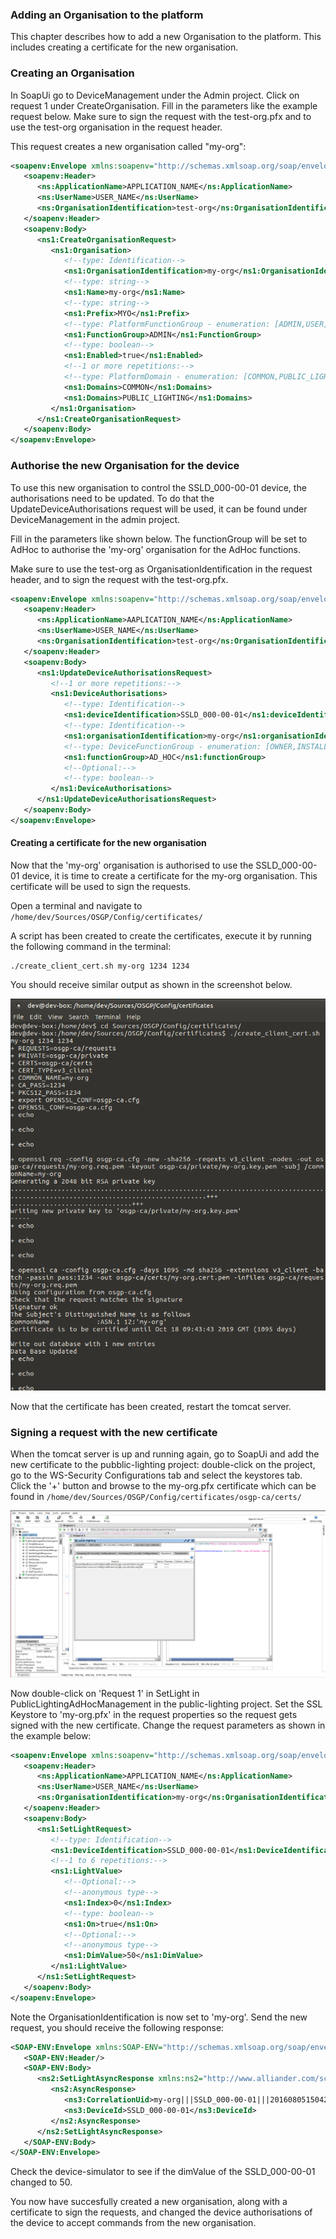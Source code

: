 ### Adding an Organisation to the platform
This chapter describes how to add a new Organisation to the platform. This includes creating a certificate for the new organisation.

### Creating an Organisation
In SoapUi go to DeviceManagement under the Admin project. Click on request 1 under CreateOrganisation. Fill in the parameters like the example request below. Make sure to sign the request with the test-org.pfx and to use the test-org organisation in the request header.

This request creates a new organisation called "my-org":
```xml
<soapenv:Envelope xmlns:soapenv="http://schemas.xmlsoap.org/soap/envelope/" xmlns:ns="http://www.alliander.com/schemas/osgp/common/2014/10" xmlns:ns1="http://www.alliander.com/schemas/osgp/admin/devicemanagement/2014/10">
   <soapenv:Header>
      <ns:ApplicationName>APPLICATION_NAME</ns:ApplicationName>
      <ns:UserName>USER_NAME</ns:UserName>
      <ns:OrganisationIdentification>test-org</ns:OrganisationIdentification>
   </soapenv:Header>
   <soapenv:Body>
      <ns1:CreateOrganisationRequest>
         <ns1:Organisation>
            <!--type: Identification-->
            <ns1:OrganisationIdentification>my-org</ns1:OrganisationIdentification>
            <!--type: string-->
            <ns1:Name>my-org</ns1:Name>
            <!--type: string-->
            <ns1:Prefix>MYO</ns1:Prefix>
            <!--type: PlatformFunctionGroup - enumeration: [ADMIN,USER]-->
            <ns1:FunctionGroup>ADMIN</ns1:FunctionGroup>
            <!--type: boolean-->
            <ns1:Enabled>true</ns1:Enabled>
            <!--1 or more repetitions:-->
            <!--type: PlatformDomain - enumeration: [COMMON,PUBLIC_LIGHTING,TARIFF_SWITCHING]-->
            <ns1:Domains>COMMON</ns1:Domains>
            <ns1:Domains>PUBLIC_LIGHTING</ns1:Domains>
         </ns1:Organisation>
      </ns1:CreateOrganisationRequest>
   </soapenv:Body>
</soapenv:Envelope>
```

### Authorise the new Organisation for the device
To use this new organisation to control the SSLD_000-00-01 device, the authorisations need to be updated. To do that the UpdateDeviceAuthorisations request will be used, it can be found under DeviceManagement in the admin project.

Fill in the parameters like shown below. The functionGroup will be set to AdHoc to authorise the 'my-org' organisation for the AdHoc functions.

Make sure to use the test-org as OrganisationIdentification in the request header, and to sign the request with the test-org.pfx.

```xml
<soapenv:Envelope xmlns:soapenv="http://schemas.xmlsoap.org/soap/envelope/" xmlns:ns="http://www.alliander.com/schemas/osgp/common/2014/10" xmlns:ns1="http://www.alliander.com/schemas/osgp/admin/devicemanagement/2014/10">
   <soapenv:Header>
      <ns:ApplicationName>AAPLICATION_NAME</ns:ApplicationName>
      <ns:UserName>USER_NAME</ns:UserName>
      <ns:OrganisationIdentification>test-org</ns:OrganisationIdentification>
   </soapenv:Header>
   <soapenv:Body>
      <ns1:UpdateDeviceAuthorisationsRequest>
         <!--1 or more repetitions:-->
         <ns1:DeviceAuthorisations>
            <!--type: Identification-->
            <ns1:deviceIdentification>SSLD_000-00-01</ns1:deviceIdentification>
            <!--type: Identification-->
            <ns1:organisationIdentification>my-org</ns1:organisationIdentification>
            <!--type: DeviceFunctionGroup - enumeration: [OWNER,INSTALLATION,AD_HOC,MANAGEMENT,FIRMWARE,SCHEDULING,TARIFF_SCHEDULING,CONFIGURATION,MONITORING]-->
            <ns1:functionGroup>AD_HOC</ns1:functionGroup>
            <!--Optional:-->
            <!--type: boolean-->
         </ns1:DeviceAuthorisations>
      </ns1:UpdateDeviceAuthorisationsRequest>
   </soapenv:Body>
</soapenv:Envelope>
```

#### Creating a certificate for the new organisation
Now that the 'my-org' organisation is authorised to use the SSLD_000-00-01 device, it is time to create a certificate for the my-org organisation. This certificate will be used to sign the requests.

Open a terminal and navigate to `/home/dev/Sources/OSGP/Config/certificates/`

A script has been created to create the certificates, execute it by running the following command in the terminal:
```shell
./create_client_cert.sh my-org 1234 1234
```

You should receive similar output as shown in the screenshot below.

![alt text](./screenshots/01.png)

Now that the certificate has been created, restart the tomcat server.

### Signing a request with the new certificate

When the tomcat server is up and running again, go to SoapUi and add the new certificate to the pubblic-lighting project: double-click on the project, go to the WS-Security Configurations tab and select the keystores tab. Click the '+' button and browse to the my-org.pfx certificate which can be found in `/home/dev/Sources/OSGP/Config/certificates/osgp-ca/certs/`

![alt text](screenshots/02.png)

Now double-click on 'Request 1' in SetLight in PublicLightingAdHocManagement in the public-lighting project. Set the SSL Keystore to 'my-org.pfx' in the request properties so the request gets signed with the new certificate. Change the request parameters as shown in the example below:

```xml
<soapenv:Envelope xmlns:soapenv="http://schemas.xmlsoap.org/soap/envelope/" xmlns:ns="http://www.alliander.com/schemas/osgp/common/2014/10" xmlns:ns1="http://www.alliander.com/schemas/osgp/publiclighting/adhocmanagement/2014/10">
   <soapenv:Header>
      <ns:ApplicationName>APPLICATION_NAME</ns:ApplicationName>
      <ns:UserName>USER_NAME</ns:UserName>
      <ns:OrganisationIdentification>my-org</ns:OrganisationIdentification>
   </soapenv:Header>
   <soapenv:Body>
      <ns1:SetLightRequest>
         <!--type: Identification-->
         <ns1:DeviceIdentification>SSLD_000-00-01</ns1:DeviceIdentification>
         <!--1 to 6 repetitions:-->
         <ns1:LightValue>
            <!--Optional:-->
            <!--anonymous type-->
            <ns1:Index>0</ns1:Index>
            <!--type: boolean-->
            <ns1:On>true</ns1:On>
            <!--Optional:-->
            <!--anonymous type-->
            <ns1:DimValue>50</ns1:DimValue>
         </ns1:LightValue>
      </ns1:SetLightRequest>
   </soapenv:Body>
</soapenv:Envelope>
```

Note the OrganisationIdentification is now set to 'my-org'.
Send the new request, you should receive the following response:

```xml
<SOAP-ENV:Envelope xmlns:SOAP-ENV="http://schemas.xmlsoap.org/soap/envelope/">
   <SOAP-ENV:Header/>
   <SOAP-ENV:Body>
      <ns2:SetLightAsyncResponse xmlns:ns2="http://www.alliander.com/schemas/osgp/publiclighting/adhocmanagement/2014/10" xmlns:ns3="http://www.alliander.com/schemas/osgp/common/2014/10">
         <ns2:AsyncResponse>
            <ns3:CorrelationUid>my-org|||SSLD_000-00-01|||20160805150420802</ns3:CorrelationUid>
            <ns3:DeviceId>SSLD_000-00-01</ns3:DeviceId>
         </ns2:AsyncResponse>
      </ns2:SetLightAsyncResponse>
   </SOAP-ENV:Body>
</SOAP-ENV:Envelope>
```

Check the device-simulator to see if the dimValue of the SSLD_000-00-01 changed to 50.

You now have succesfully created a new organisation, along with a certificate to sign the requests, and changed the device authorisations of the device to accept commands from the new organisation.

